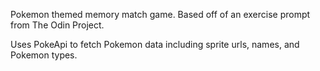 Pokemon themed memory match game. Based off of an exercise prompt from The Odin Project.

Uses PokeApi to fetch Pokemon data including sprite urls, names, and Pokemon types.
